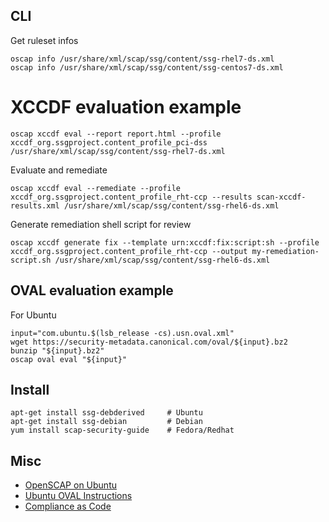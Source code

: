 ## CLI

Get ruleset infos

    oscap info /usr/share/xml/scap/ssg/content/ssg-rhel7-ds.xml
    oscap info /usr/share/xml/scap/ssg/content/ssg-centos7-ds.xml

# XCCDF evaluation example

    oscap xccdf eval --report report.html --profile xccdf_org.ssgproject.content_profile_pci-dss /usr/share/xml/scap/ssg/content/ssg-rhel7-ds.xml

Evaluate and remediate

    oscap xccdf eval --remediate --profile xccdf_org.ssgproject.content_profile_rht-ccp --results scan-xccdf-results.xml /usr/share/xml/scap/ssg/content/ssg-rhel6-ds.xml

Generate remediation shell script for review

    oscap xccdf generate fix --template urn:xccdf:fix:script:sh --profile xccdf_org.ssgproject.content_profile_rht-ccp --output my-remediation-script.sh /usr/share/xml/scap/ssg/content/ssg-rhel6-ds.xml

## OVAL evaluation example

For Ubuntu

    input="com.ubuntu.$(lsb_release -cs).usn.oval.xml"
    wget https://security-metadata.canonical.com/oval/${input}.bz2
    bunzip "${input}.bz2"
    oscap oval eval "${input}"

## Install

    apt-get install ssg-debderived     # Ubuntu
    apt-get install ssg-debian         # Debian
    yum install scap-security-guide    # Fedora/Redhat

## Misc

- [OpenSCAP on Ubuntu](https://www.techrepublic.com/article/how-to-perform-security-audits-on-ubuntu-server-with-openscap/)
- [Ubuntu OVAL Instructions](https://ubuntu.com/security/oval)
- [Compliance as Code](https://github.com/ComplianceAsCode/content)

